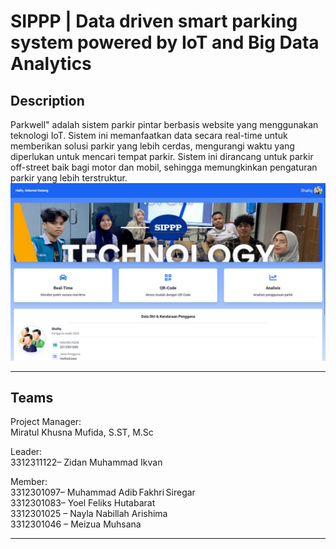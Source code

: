# SIPPP | Data driven smart parking system powered by IoT and Big Data Analytics

## Description

Parkwell" adalah sistem parkir pintar berbasis website yang menggunakan teknologi IoT. Sistem ini memanfaatkan data secara real-time untuk memberikan solusi parkir yang lebih cerdas, mengurangi waktu yang diperlukan untuk mencari tempat parkir. Sistem ini dirancang untuk parkir off-street baik bagi motor dan mobil, sehingga memungkinkan pengaturan parkir yang lebih terstruktur. 
   ![Poster](public/images/DashboardSIPPP.jpg)

---

## Teams
Project Manager:  
Miratul Khusna Mufida, S.ST, M.Sc 

Leader:  
3312311122– Zidan Muhammad Ikvan

Member:  
3312301097– Muhammad Adib Fakhri Siregar  
3312301083– Yoel Feliks Hutabarat  
3312301025 – Nayla Nabillah Arishima  
3312301046 – Meizua Muhsana

---
